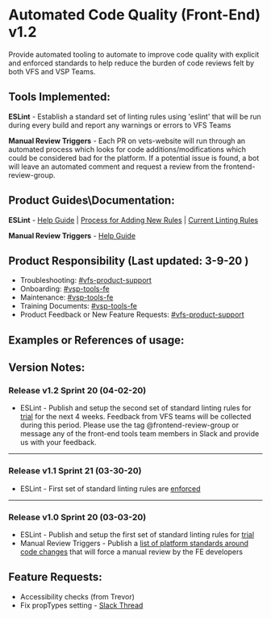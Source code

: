 # Automated Code Quality (Front-End) v1.2
Provide automated tooling to automate to improve code quality with explicit and enforced standards to help reduce the burden of code reviews felt by both VFS and VSP Teams.

## Tools Implemented:
**ESLint** - Establish a standard set of linting rules using 'eslint' that will be run during every build and report any warnings or errors to VFS Teams 

**Manual Review Triggers** - Each PR on vets-website will run through an automated process which looks for code additions/modifications which could be considered bad for the platform. If a potential issue is found, a bot will leave an automated comment and request a review from the frontend-review-group.

## Product Guides\Documentation:

**ESLint** - [Help Guide](https://department-of-veterans-affairs.github.io/veteran-facing-services-tools/platform/front-end-standards/manual-reviews) | [Process for Adding New Rules](https://github.com/department-of-veterans-affairs/va.gov-team/blob/master/platform/engineering/frontend/eslint/adding-new-rules.md) | [Current Linting Rules](https://github.com/department-of-veterans-affairs/va.gov-team/blob/master/platform/engineering/frontend/eslint/new-rule-release-notes.md) 

**Manual Review Triggers** - [Help Guide](https://department-of-veterans-affairs.github.io/veteran-facing-services-tools/platform/front-end-standards/manual-reviews)



## Product Responsibility (Last updated: 3-9-20 )

- Troubleshooting: [#vfs-product-support](https://dsva.slack.com/channels/vfs-product-support)
- Onboarding: [#vsp-tools-fe](https://dsva.slack.com/channels/vsp-tools-fe)
- Maintenance: [#vsp-tools-fe](https://dsva.slack.com/channels/vsp-tools-fe)
- Training Documents: [#vsp-tools-fe](https://dsva.slack.com/channels/vsp-tools-fe) 
- Product Feedback or New Feature Requests: [#vfs-product-support](https://dsva.slack.com/channels/vfs-product-support)

## Examples or References of usage:


## Version Notes:
### Release v1.2 Sprint 20 (04-02-20)
- ESLint - Publish and setup the second set of standard linting rules for [trial](https://github.com/department-of-veterans-affairs/va.gov-team/blob/master/platform/engineering/frontend/eslint/new-rule-release-notes.md) for the next 4 weeks. Feedback from VFS teams will be collected during this period. Please use the tag @frontend-review-group or message any of the front-end tools team members in Slack and provide us with your feedback.
---
### Release v1.1 Sprint 21 (03-30-20)
- ESLint - First set of standard linting rules are [enforced](https://github.com/department-of-veterans-affairs/va.gov-team/blob/master/platform/engineering/frontend/eslint/new-rule-release-notes.md#SonarJS-deployed-rules) 
---
### Release v1.0 Sprint 20 (03-03-20)
- ESLint - Publish and setup the first set of standard linting rules for [trial](https://github.com/department-of-veterans-affairs/va.gov-team/blob/master/platform/engineering/frontend/eslint/new-rule-release-notes.md#SonarJS-release-rules)
- Manual Review Triggers - Publish a [list of platform standards around code changes](https://github.com/department-of-veterans-affairs/va.gov-team/blob/master/platform/engineering/manual-review-triggers.md) that will force a manual review by the FE developers

## Feature Requests:
- Accessibility checks (from Trevor)
- Fix propTypes setting - [Slack Thread](https://dsva.slack.com/archives/CBU0KDSB1/p1585767457354800)
